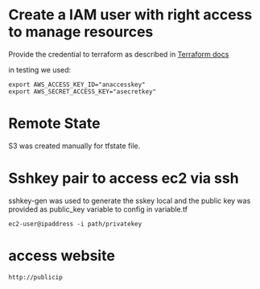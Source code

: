 # Create a IAM user with right access to manage resources

Provide the credential to terraform as described in [Terraform docs](https://registry.terraform.io/providers/hashicorp/aws/latest/docs#authentication-and-configuration)

in testing we used:

```
export AWS_ACCESS_KEY_ID="anaccesskey"
export AWS_SECRET_ACCESS_KEY="asecretkey"
```

# Remote State

S3 was created manually for tfstate file.

# Sshkey pair to access ec2 via ssh

sshkey-gen was used to generate the sskey local and the public key was provided as public_key variable to config in variable.tf

```
ec2-user@ipaddress -i path/privatekey

```

# access website

```
http://publicip

```

